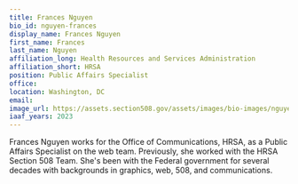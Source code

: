 ```yaml
---
title: Frances Nguyen
bio_id: nguyen-frances
display_name: Frances Nguyen
first_name: Frances
last_name: Nguyen
affiliation_long: Health Resources and Services Administration
affiliation_short: HRSA
position: Public Affairs Specialist
office: 
location: Washington, DC
email: 
image_url: https://assets.section508.gov/assets/images/bio-images/nguyen-frances-ssc.jpg
iaaf_years: 2023
---
```

Frances Nguyen works for the Office of Communications, HRSA, as a Public Affairs Specialist on the web team. Previously, she worked with the HRSA Section 508 Team. She's been with the Federal government for several decades with backgrounds in graphics, web, 508, and communications.